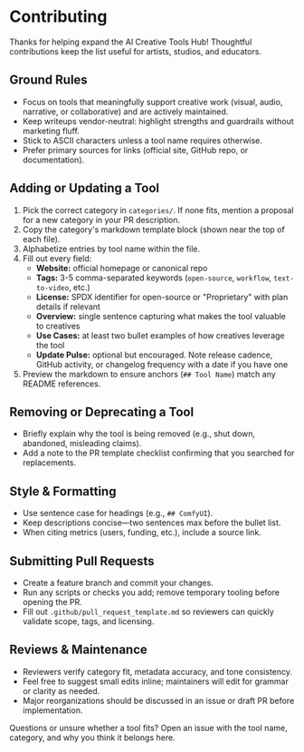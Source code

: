# Contributing

Thanks for helping expand the AI Creative Tools Hub! Thoughtful contributions keep the list useful for artists, studios, and educators.

## Ground Rules
- Focus on tools that meaningfully support creative work (visual, audio, narrative, or collaborative) and are actively maintained.
- Keep writeups vendor-neutral: highlight strengths and guardrails without marketing fluff.
- Stick to ASCII characters unless a tool name requires otherwise.
- Prefer primary sources for links (official site, GitHub repo, or documentation).

## Adding or Updating a Tool
1. Pick the correct category in `categories/`. If none fits, mention a proposal for a new category in your PR description.
2. Copy the category's markdown template block (shown near the top of each file).
3. Alphabetize entries by tool name within the file.
4. Fill out every field:
   - **Website:** official homepage or canonical repo
   - **Tags:** 3-5 comma-separated keywords (`open-source`, `workflow`, `text-to-video`, etc.)
   - **License:** SPDX identifier for open-source or "Proprietary" with plan details if relevant
   - **Overview:** single sentence capturing what makes the tool valuable to creatives
   - **Use Cases:** at least two bullet examples of how creatives leverage the tool
   - **Update Pulse:** optional but encouraged. Note release cadence, GitHub activity, or changelog frequency with a date if you have one
5. Preview the markdown to ensure anchors (`## Tool Name`) match any README references.

## Removing or Deprecating a Tool
- Briefly explain why the tool is being removed (e.g., shut down, abandoned, misleading claims).
- Add a note to the PR template checklist confirming that you searched for replacements.

## Style & Formatting
- Use sentence case for headings (e.g., `## ComfyUI`).
- Keep descriptions concise—two sentences max before the bullet list.
- When citing metrics (users, funding, etc.), include a source link.

## Submitting Pull Requests
- Create a feature branch and commit your changes.
- Run any scripts or checks you add; remove temporary tooling before opening the PR.
- Fill out `.github/pull_request_template.md` so reviewers can quickly validate scope, tags, and licensing.

## Reviews & Maintenance
- Reviewers verify category fit, metadata accuracy, and tone consistency.
- Feel free to suggest small edits inline; maintainers will edit for grammar or clarity as needed.
- Major reorganizations should be discussed in an issue or draft PR before implementation.

Questions or unsure whether a tool fits? Open an issue with the tool name, category, and why you think it belongs here.
